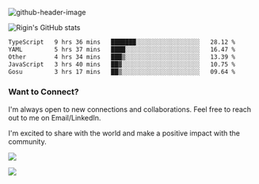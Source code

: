 
![github-header-image](https://github.com/riginoommen/riginoommen/assets/3840244/889cae65-df55-4cda-86cc-bf21bf1f2e96)

![Rigin's GitHub stats](https://github-readme-stats.vercel.app/api?username=riginoommen\&show_icons=true\&show=reviews,discussions_started,discussions_answered,prs_merged,prs_merged_percentage)


<!--START_SECTION:waka-->

```txt
TypeScript   9 hrs 36 mins   ███████░░░░░░░░░░░░░░░░░░   28.12 %
YAML         5 hrs 37 mins   ████░░░░░░░░░░░░░░░░░░░░░   16.47 %
Other        4 hrs 34 mins   ███▒░░░░░░░░░░░░░░░░░░░░░   13.39 %
JavaScript   3 hrs 40 mins   ██▓░░░░░░░░░░░░░░░░░░░░░░   10.75 %
Gosu         3 hrs 17 mins   ██▒░░░░░░░░░░░░░░░░░░░░░░   09.64 %
```

<!--END_SECTION:waka-->

### Want to Connect?

I'm always open to new connections and collaborations. Feel free to reach out to me on Email/LinkedIn.

I'm excited to share with the world and make a positive impact with the community.

![](https://komarev.com/ghpvc/?username=riginoommen)

![](https://hit.yhype.me/github/profile?user_id=3840244)

